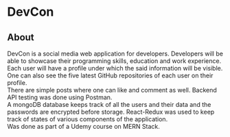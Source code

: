 # DevCon

## About

DevCon is a social media web application for developers. Developers will be able to showcase their programming skills, education and work experience. <br>
Each user will have a profile under which the said information will be visible. One can also see the five latest GitHub repositories of each user on their profile. <br> There are simple posts where one can like and comment as well. Backend API testing was done using Postman. <br> A mongoDB database keeps track of all the users and their data and the passwords are encrypted before storage. React-Redux was used to keep track of states of various components of the application. <br> Was done as part of a Udemy course on MERN Stack.